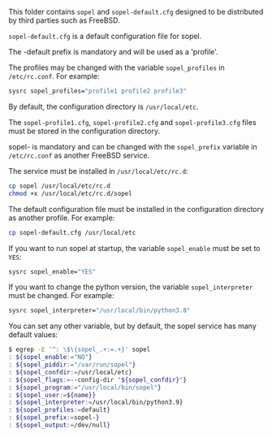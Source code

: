 This folder contains `sopel` and `sopel-default.cfg` designed to be distributed by third parties such as FreeBSD.

`sopel-default.cfg` is a default configuration file for sopel.

The -default prefix is mandatory and will be used as a 'profile'.

The profiles may be changed with the variable `sopel_profiles` in `/etc/rc.conf`. For example:

```sh
sysrc sopel_profiles="profile1 profile2 profile3"
```

By default, the configuration directory is `/usr/local/etc`.

The `sopel-profile1.cfg`, `sopel-profile2.cfg` and `sopel-profile3.cfg` files must be stored in the configuration directory.

sopel- is mandatory and can be changed with the `sopel_prefix` variable in `/etc/rc.conf` as another FreeBSD service.

The service must be installed in `/usr/local/etc/rc.d`:

```sh
cp sopel /usr/local/etc/rc.d
chmod +x /usr/local/etc/rc.d/sopel
```

The default configuration file must be installed in the configuration directory as another profile. For example:

```sh
cp sopel-default.cfg /usr/local/etc
```

If you want to run sopel at startup, the variable `sopel_enable` must be set to `YES`:

```sh
sysrc sopel_enable="YES"
```

If you want to change the python version, the variable `sopel_interpreter` must be changed. For example:

```sh
sysrc sopel_interpreter="/usr/local/bin/python3.8"
```

You can set any other variable, but by default, the sopel service has many default values:

```sh
$ egrep -E '^: \$\{sopel_.+:=.+}' sopel
: ${sopel_enable:="NO"}
: ${sopel_piddir:="/var/run/sopel"}
: ${sopel_confdir:=/usr/local/etc}
: ${sopel_flags:=--config-dir "${sopel_confdir}"}
: ${sopel_program:="/usr/local/bin/sopel"}
: ${sopel_user:=${name}}
: ${sopel_interpreter:=/usr/local/bin/python3.9}
: ${sopel_profiles:=default}
: ${sopel_prefix:=sopel-}
: ${sopel_output:=/dev/null}
```
